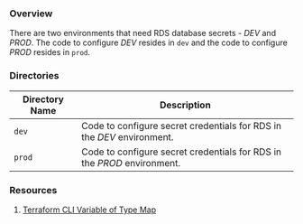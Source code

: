### Overview

There are two environments that need RDS database secrets - *DEV* and *PROD*.  The code to configure *DEV* 
resides in `dev` and the code to configure *PROD* resides in `prod`.

### Directories

| Directory Name    | Description                                                                 |
|-------------------|-----------------------------------------------------------------------------|
| `dev`             | Code to configure secret credentials for RDS in the *DEV* environment.      |
| `prod`            | Code to configure secret credentials for RDS in the *PROD* environment.     |

### Resources

1) [Terraform CLI Variable of Type Map](https://learn.hashicorp.com/terraform/getting-started/variables.html#assigning-maps)